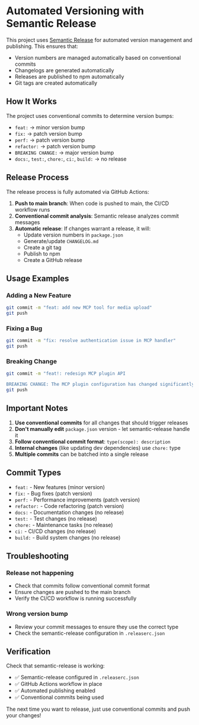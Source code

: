 # Automated Versioning with Semantic Release

This project uses [Semantic Release](https://github.com/semantic-release/semantic-release) for automated version management and publishing. This ensures that:

- Version numbers are managed automatically based on conventional commits
- Changelogs are generated automatically
- Releases are published to npm automatically
- Git tags are created automatically

## How It Works

The project uses conventional commits to determine version bumps:

- `feat:` → minor version bump
- `fix:` → patch version bump
- `perf:` → patch version bump
- `refactor:` → patch version bump
- `BREAKING CHANGE:` → major version bump
- `docs:`, `test:`, `chore:`, `ci:`, `build:` → no release

## Release Process

The release process is fully automated via GitHub Actions:

1. **Push to main branch**: When code is pushed to main, the CI/CD workflow runs
2. **Conventional commit analysis**: Semantic release analyzes commit messages
3. **Automatic release**: If changes warrant a release, it will:
   - Update version numbers in `package.json`
   - Generate/update `CHANGELOG.md`
   - Create a git tag
   - Publish to npm
   - Create a GitHub release

## Usage Examples

### Adding a New Feature

```bash
git commit -m "feat: add new MCP tool for media upload"
git push
```

### Fixing a Bug

```bash
git commit -m "fix: resolve authentication issue in MCP handler"
git push
```

### Breaking Change

```bash
git commit -m "feat!: redesign MCP plugin API

BREAKING CHANGE: The MCP plugin configuration has changed significantly"
git push
```

## Important Notes

1. **Use conventional commits** for all changes that should trigger releases
2. **Don't manually edit** `package.json` version - let semantic-release handle it
3. **Follow conventional commit format**: `type(scope): description`
4. **Internal changes** (like updating dev dependencies) use `chore:` type
5. **Multiple commits** can be batched into a single release

## Commit Types

- `feat:` - New features (minor version)
- `fix:` - Bug fixes (patch version)
- `perf:` - Performance improvements (patch version)
- `refactor:` - Code refactoring (patch version)
- `docs:` - Documentation changes (no release)
- `test:` - Test changes (no release)
- `chore:` - Maintenance tasks (no release)
- `ci:` - CI/CD changes (no release)
- `build:` - Build system changes (no release)

## Troubleshooting

### Release not happening

- Check that commits follow conventional commit format
- Ensure changes are pushed to the main branch
- Verify the CI/CD workflow is running successfully

### Wrong version bump

- Review your commit messages to ensure they use the correct type
- Check the semantic-release configuration in `.releaserc.json`

## Verification

Check that semantic-release is working:

- ✅ Semantic-release configured in `.releaserc.json`
- ✅ GitHub Actions workflow in place
- ✅ Automated publishing enabled
- ✅ Conventional commits being used

The next time you want to release, just use conventional commits and push your changes!
